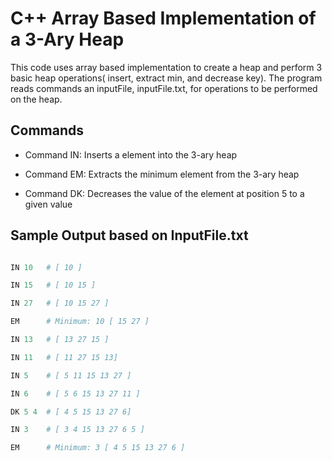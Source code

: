 # C++ Array Based Implementation of a 3-Ary Heap

This code uses array based implementation to create a heap and perform 3  basic heap operations( insert, extract min, and decrease key).
The program reads commands an inputFile, inputFile.txt,  for operations to be performed on the heap.

## Commands
* Command IN: Inserts a element into the 3-ary heap

* Command EM: Extracts the minimum element from the 3-ary heap

* Command DK: Decreases the value of the element at position 5 to a given value


## Sample Output based on InputFile.txt

```python

IN 10   # [ 10 ]

IN 15   # [ 10 15 ]

IN 27   # [ 10 15 27 ]

EM      # Minimum: 10 [ 15 27 ]

IN 13   # [ 13 27 15 ]

IN 11   # [ 11 27 15 13]

IN 5    # [ 5 11 15 13 27 ]

IN 6    # [ 5 6 15 13 27 11 ] 

DK 5 4  # [ 4 5 15 13 27 6]

IN 3    # [ 3 4 15 13 27 6 5 ]

EM      # Minimum: 3 [ 4 5 15 13 27 6 ]

```


